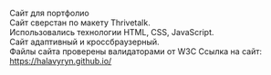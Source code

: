 Сайт для портфолио<br>
Сайт сверстан по макету Thrivetalk. <br>
Использовались технологии HTML, CSS, JavaScript.<br>
Сайт адаптивный и кроссбраузерный.<br>
Файлы сайта проверены валидаторами от W3C 
Ссылка на сайт: https://halavyryn.github.io/
